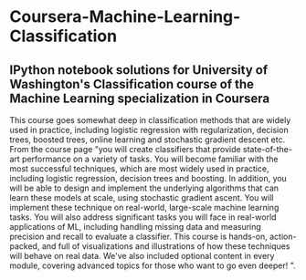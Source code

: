 # Coursera-Machine-Learning-Classification
## IPython notebook solutions for University of Washington's Classification course of the Machine Learning specialization in Coursera
This course goes somewhat deep in classification methods that are widely used in practice, including logistic regression with
regularization, decision trees, boosted trees, online learning and stochastic gradient descent etc. From the course page
"you will create classifiers that provide state-of-the-art performance on a variety of tasks.  You will become familiar with
the most successful techniques, which are most widely used in practice, including logistic regression, decision trees and 
boosting.  In addition, you will be able to design and implement the underlying algorithms that can learn these models at
scale, using stochastic gradient ascent.  You will implement these technique on real-world, large-scale machine learning
tasks.  You will also address significant tasks you will face in real-world applications of ML, including handling missing
data and measuring precision and recall to evaluate a classifier.  This course is hands-on, action-packed, and full of 
visualizations and illustrations of how these techniques will behave on real data.  We've also included optional content 
in every module, covering advanced topics for those who want to go even deeper! ".
